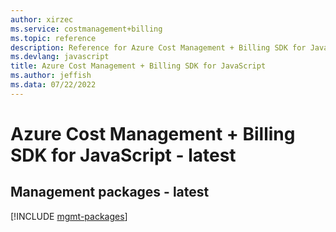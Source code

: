 ```yaml
---
author: xirzec
ms.service: costmanagement+billing
ms.topic: reference
description: Reference for Azure Cost Management + Billing SDK for JavaScript
ms.devlang: javascript
title: Azure Cost Management + Billing SDK for JavaScript
ms.author: jeffish
ms.data: 07/22/2022
---
```

# Azure Cost Management + Billing SDK for JavaScript - latest

## Management packages - latest
[!INCLUDE [mgmt-packages](cost-management-+-billing-mgmt-index.md)]